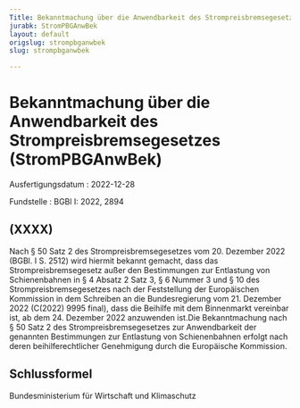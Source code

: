 ```yaml
---
Title: Bekanntmachung über die Anwendbarkeit des Strompreisbremsegesetzes
jurabk: StromPBGAnwBek
layout: default
origslug: strompbganwbek
slug: strompbganwbek

---
```


# Bekanntmachung über die Anwendbarkeit des Strompreisbremsegesetzes (StromPBGAnwBek)

Ausfertigungsdatum
:   2022-12-28

Fundstelle
:   BGBl I: 2022, 2894


## (XXXX)

Nach § 50 Satz 2 des Strompreisbremsegesetzes vom 20. Dezember 2022
(BGBl. I S. 2512) wird hiermit bekannt gemacht, dass das
Strompreisbremsegesetz außer den Bestimmungen zur Entlastung von
Schienenbahnen in § 4 Absatz 2 Satz 3, § 6 Nummer 3 und § 10 des
Strompreisbremsegesetzes nach der Feststellung der Europäischen
Kommission in dem Schreiben an die Bundesregierung vom 21. Dezember
2022 (C(2022) 9995 final), dass die Beihilfe mit dem Binnenmarkt
vereinbar ist, ab dem 24. Dezember 2022 anzuwenden ist.Die
Bekanntmachung nach § 50 Satz 2 des Strompreisbremsegesetzes zur
Anwendbarkeit der genannten Bestimmungen zur Entlastung von
Schienenbahnen erfolgt nach deren beihilferechtlicher Genehmigung
durch die Europäische Kommission.


## Schlussformel

Bundesministerium für Wirtschaft und Klimaschutz


